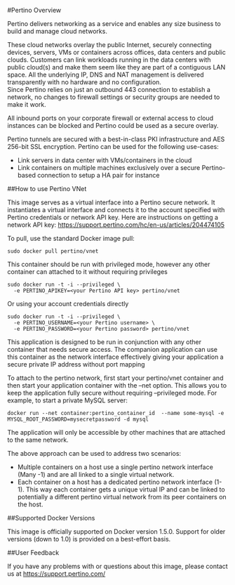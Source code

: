#Pertino Overview

Pertino delivers networking as a service and enables any size business to build and manage cloud networks.

These cloud networks overlay the public Internet, securely connecting devices, servers, VMs or containers across offices, data centers and public clouds. 
Customers can link workloads running in the data centers with public cloud(s) and make them seem like they are part of a contiguous LAN space.
All the underlying IP, DNS and NAT management is delivered transparently with no hardware and no configuration.  
Since Pertino relies on just an outbound 443 connection to establish a network, no changes to firewall settings or security groups are needed to make it work.  

All inbound ports on your corporate firewall or external access to cloud instances can be blocked and Pertino could be used as a secure overlay.

Pertino tunnels are secured with a best-in-class PKI infrastructure and AES 256-bit SSL encryption.  Pertino can be used for the following use-cases:

- Link servers in data center with VMs/containers in the cloud
- Link containers on multiple machines exclusively over a secure Pertino-based connection to setup a HA pair for instance

##How to use Pertino VNet

This image serves as a virtual interface into a Pertino secure network. It instantiates a virtual interface and connects it to the account specified with Pertino credentials or network API key. 
Here are instructions on getting a network API key: https://support.pertino.com/hc/en-us/articles/204474105 


To pull, use the standard Docker image pull:

```
sudo docker pull pertino/vnet

```
This container should be run with privileged mode, however any other container can attached to it without requiring privileges

```
sudo docker run -t -i --privileged \
  -e PERTINO_APIKEY=<your Pertino API key> pertino/vnet
```
Or using your account credentials directly

```
sudo docker run -t -i --privileged \
  -e PERTINO_USERNAME=<your Pertino username> \
  -e PERTINO_PASSWORD=<your Pertino password> pertino/vnet
```
This application is designed to be run in conjunction with any other container that needs secure access. The companion application can use this container as the network interface effectively giving your application a secure private IP address without port mapping

To attach to the pertino network, first start your pertino/vnet container and then start your application container with the –net option. This allows you to keep the application fully secure without requiring –privileged mode. For example, to start a private MySQL server:

```
docker run --net container:pertino_container_id  --name some-mysql -e MYSQL_ROOT_PASSWORD=mysecretpassword -d mysql
```
The application will only be accessible by other machines that are attached to the same network.

The above approach can be used to address two scenarios:

- Multiple containers on a host use a single pertino network interface (Many -1) and are all linked to a single virtual network.
- Each container on a host has a dedicated  pertino network interface (1-1).  This way each container gets a unique virtual IP and can be linked to potentially a different pertino virtual network from its peer containers on the host.

##Supported Docker Versions

This image is officially supported on Docker version 1.5.0.
Support for older versions (down to 1.0) is provided on a best-effort basis.

 
 
##User Feedback

If you have any problems with or questions about this image, please contact us at https://support.pertino.com/


